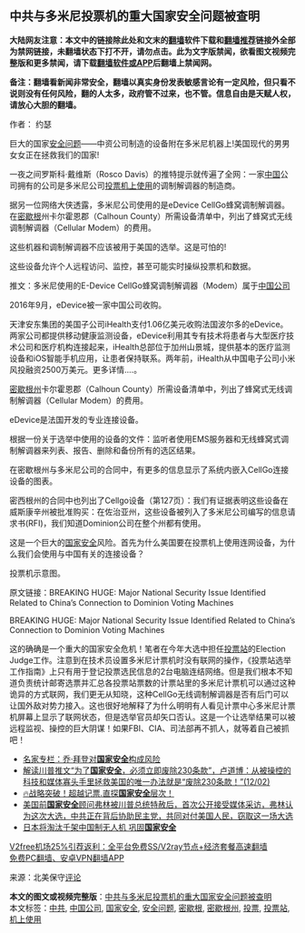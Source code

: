  <h2>中共与多米尼投票机的重大国家安全问题被查明</h2> <p class="notice"><b>大陆网友注意：本文中的链接除此处和文末的<a href="https://github.com/bannedbook/fanqiang" >翻墙</a>软件下载和<a href="https://github.com/killgcd/justmysocks/blob/master/README.md">翻墙推荐</a>链接外全部为禁网链接，未翻墙状态下打不开，请勿点击。此为文字版禁闻，欲看图文视频完整版和更多禁闻，请下载<a href="https://github.com/bannedbook/fanqiang">翻墙软件或APP</a>后翻墙上禁闻网。</p><p>备注：翻墙看新闻非常安全，翻墙以真实身份发表敏感言论有一定风险，但只看不说则没有任何风险，翻的人太多，政府管不过来，也不管。信息自由是天赋人权，请放心大胆的翻墙。</b></p>  <div class="entry"> <p>作者： 约瑟</p> <p id="conimg">巨大的国家<a href="https://www.bannedbook.org/bnews/tag/%E5%AE%89%E5%85%A8%E9%97%AE%E9%A2%98/" class="st_tag internal_tag" rel="tag" title="标签 安全问题 下的日志">安全问题</a>——中资公司制造的设备附在多米尼机器上!美国现代的男男女女正在拯救我们的国家!</p> <p>一夜之间罗斯科·戴维斯（Rosco Davis）的推特提示就传遍了全网：一家<span class='wp_keywordlink_affiliate'><a href="https://www.bannedbook.org/" title="中国" target="_blank">中国</a></span>公司拥有的公司是多米尼公司<a href="https://www.bannedbook.org/bnews/tag/%E6%8A%95%E7%A5%A8/" class="st_tag internal_tag" rel="tag" title="标签 投票 下的日志">投票</a><a href="https://www.bannedbook.org/bnews/tag/%E6%9C%BA%E4%B8%8A%E4%BD%BF%E7%94%A8/" class="st_tag internal_tag" rel="tag" title="标签 机上使用 下的日志">机上使用</a>的调制解调器的制造商。</p> <p>据另一位网络大侠透露，多米尼公司使用的是eDevice CellGo蜂窝调制解调器。在<a href="https://www.bannedbook.org/bnews/tag/%E5%AF%86%E6%AD%87%E6%A0%B9/" class="st_tag internal_tag" rel="tag" title="标签 密歇根 下的日志">密歇根</a>州卡尔霍恩郡（Calhoun County）所需设备清单中，列出了蜂窝式无线调制解调器（Cellular Modem）的费用。</p> <p>这些机器和调制解调器不应该被用于美国的选举。这是可怕的!</p>  <p>这些设备允许个人远程访问、监控，甚至可能实时操纵投票机和数据。</p> <p>推文：多米尼使用的E-Device CellGo蜂窝调制解调器（Modem）属于<a href="https://www.bannedbook.org/bnews/tag/%E4%B8%AD%E5%9B%BD%E5%85%AC%E5%8F%B8/" class="st_tag internal_tag" rel="tag" title="标签 中国公司 下的日志">中国公司</a></p> <p>2016年9月，eDevice被一家中国公司收购。</p> <p>天津安东集团的美国子公司iHealth支付1.06亿美元收购法国波尔多的eDevice。两家公司都提供移动健康监测设备，eDevice利用其专有技术将患者与大型医疗技术公司和医疗机构连接起来，iHealth总部位于加州山景城，提供基本的医疗监测设备和iOS智能手机应用，让患者保持联系。两年前，iHealth从中国电子公司小米风投融资2500万美元。更多详情….。</p> <p><a href="https://www.bannedbook.org/bnews/tag/%E5%AF%86%E6%AD%87%E6%A0%B9%E5%B7%9E/" class="st_tag internal_tag" rel="tag" title="标签 密歇根州 下的日志">密歇根州</a>卡尔霍恩郡（Calhoun County）所需设备清单中，列出了蜂窝式无线调制解调器（Cellular Modem）的费用。</p>  <p>eDevice是法国开发的专业连接设备。</p> <p>根据一份关于选举中使用的设备的文件：监听者使用EMS服务器和无线蜂窝式调制解调器来列表、报告、删除和备份所有的选区结果。</p> <p>在密歇根州与多米尼公司的合同中，有更多的信息显示了系统内嵌入CellGo连接设备的图表。</p> <p>密西根州的合同中也列出了Cellgo设备（第127页）：我们有证据表明这些设备在威斯康辛州被批准购买：在佐治亚州，这些设备被列入了多米尼公司编写的信息请求书(RFI)，我们知道Dominion公司在整个州都有使用。</p> <p>这是一个巨大的<a href="https://www.bannedbook.org/bnews/tag/%e5%9b%bd%e5%ae%b6%e5%ae%89%e5%85%a8/" class="st_tag internal_tag" rel="tag" title="标签 国家安全 下的日志">国家安全</a>风险。首先为什么美国要在投票机上使用连网设备，为什么我们会使用与中国有关的连接设备？</p>  <p>投票机示意图。</p> <p>原文链接：BREAKING HUGE: Major National Security Issue Identified Related to China’s Connection to Dominion Voting Machines</p> <p>BREAKING HUGE: Major National Security Issue Identified Related to China’s Connection to Dominion Voting Machines</p> <p>这的确确是一个重大的国家安全危机！笔者在今年大选中担任<a href="https://www.bannedbook.org/bnews/tag/%E6%8A%95%E7%A5%A8%E7%AB%99/" class="st_tag internal_tag" rel="tag" title="标签 投票站 下的日志">投票站</a>的Election Judge工作。注意到在技术员设置多米尼计票机时没有联网的操作，《投票站选举工作指南》上只有用于登记投票选民信息的2台电脑连结网络。但是我们根本不知道负责统计邮寄选票并汇总各投票站票数的计票站里的多米尼计票机可以通过这种诡异的方式联网，我们更无从知晓，这种CellGo无线调制解调器是否有后门可以让国外敌对势力接入。这也很好地解释了为什么明明有人看见计票中心多米尼计票机屏幕上显示了联网状态，但是选举官员却矢口否认。这是一个让选举结果可以被远程监视、操控的巨大阴谋！如果FBI、CIA、司法部再不抓人，就等着自己被抓吧！</p> <ul class='op-related-articles' title='相关阅读'> <li><a href='https://www.bannedbook.org/bnews/cbnews/20201205/1442317.html' target='_blank'>名家专栏：乔‧拜登对<b>国家安全</b>构成风险</a></li> <li><a href='https://www.bannedbook.org/bnews/bannedvideo/20201203/1441465.html' target='_blank'>解读川普推文“为了<b>国家安全</b>，必须立即废除230条款”，卢道博：从被操控的科技和媒体寡头手里拯救美国的唯一办法就是“废除230条款！”(12/02)</a></li> <li><a href='https://www.bannedbook.org/bnews/taiwannews/20201202/1440946.html' target='_blank'>🔥战略突破！超越记票.直探<b>国家安全</b>层次！</a></li> <li><a href='https://www.bannedbook.org/bnews/bannedvideo/20201202/1440382.html' target='_blank'>美国前<b>国家安全</b>顾问弗林被川普总统特赦后，首次公开接受媒体采访，弗林认为这次大选，中共正在背后协助民主党，共同对付美国人民，窃取这一场大选</a></li> <li><a href='https://www.bannedbook.org/bnews/comments/20201130/1439624.html' target='_blank'>日本将淘汰千架中国制无人机 巩固<b>国家安全</b></a></li> </ul> <p class="texttj"> <a href="https://www.bannedbook.org/forum23/topic22702.html" target="_blank">V2free机场25%引荐返利：全平台免费SS/V2ray节点+经济套餐高速翻墙</a><br/> <a href="https://github.com/bannedbook/fanqiang/wiki/%E7%A6%81%E9%97%BB%E7%BD%91%E5%AE%89%E5%8D%93%E7%BF%BB%E5%A2%99%E6%96%B0%E9%97%BBAPP" target="_blank">免费PC翻墙、安卓VPN翻墙APP</a></p><p> 来源：北美保守<span class='wp_keywordlink_affiliate'><a href="https://www.bannedbook.org/bnews/comments/" title="新闻评论" target="_blank">评论</a></span> </p> <a name='sharetosocial'></a>       <div><b>本文的图文或视频完整版</b>：<a href='https://www.bannedbook.org/bnews/cbnews/20201209/1444419.html'>中共与多米尼投票机的重大国家安全问题被查明</a></div>  </div><!--END ENTRY--> <div class="postfooter"> <div>本文标签：<a href="https://www.bannedbook.org/bnews/tag/%e4%b8%ad%e5%85%b1/" rel="tag">中共</a>, <a href="https://www.bannedbook.org/bnews/tag/%E4%B8%AD%E5%9B%BD%E5%85%AC%E5%8F%B8/" rel="tag">中国公司</a>, <a href="https://www.bannedbook.org/bnews/tag/%e5%9b%bd%e5%ae%b6%e5%ae%89%e5%85%a8/" rel="tag">国家安全</a>, <a href="https://www.bannedbook.org/bnews/tag/%E5%AE%89%E5%85%A8%E9%97%AE%E9%A2%98/" rel="tag">安全问题</a>, <a href="https://www.bannedbook.org/bnews/tag/%E5%AF%86%E6%AD%87%E6%A0%B9/" rel="tag">密歇根</a>, <a href="https://www.bannedbook.org/bnews/tag/%E5%AF%86%E6%AD%87%E6%A0%B9%E5%B7%9E/" rel="tag">密歇根州</a>, <a href="https://www.bannedbook.org/bnews/tag/%E6%8A%95%E7%A5%A8/" rel="tag">投票</a>, <a href="https://www.bannedbook.org/bnews/tag/%E6%8A%95%E7%A5%A8%E7%AB%99/" rel="tag">投票站</a>, <a href="https://www.bannedbook.org/bnews/tag/%E6%9C%BA%E4%B8%8A%E4%BD%BF%E7%94%A8/" rel="tag">机上使用</a></div>  </div><!--END POSTFOOTER--> 
